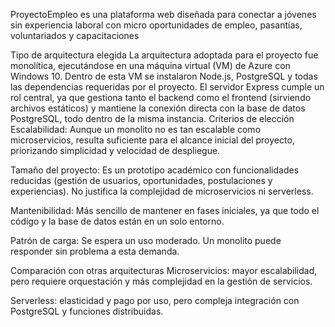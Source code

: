 ProyectoEmpleo es una plataforma web diseñada para conectar a jóvenes sin experiencia laboral con micro oportunidades de empleo, pasantías, voluntariados y capacitaciones

Tipo de arquitectura elegida
La arquitectura adoptada para el proyecto fue monolítica, ejecutándose en una máquina virtual (VM) de Azure con Windows 10. Dentro de esta VM se instalaron Node.js, PostgreSQL y todas las dependencias requeridas por el proyecto. El servidor Express cumple un rol central, ya que gestiona tanto el backend como el frontend (sirviendo archivos estáticos) y mantiene la conexión directa con la base de datos PostgreSQL, todo dentro de la misma instancia.
Criterios de elección
Escalabilidad: Aunque un monolito no es tan escalable como microservicios, resulta suficiente para el alcance inicial del proyecto, priorizando simplicidad y velocidad de despliegue.


Tamaño del proyecto: Es un prototipo académico con funcionalidades reducidas (gestión de usuarios, oportunidades, postulaciones y experiencias). No justifica la complejidad de microservicios ni serverless.


Mantenibilidad: Más sencillo de mantener en fases iniciales, ya que todo el código y la base de datos están en un solo entorno.


Patrón de carga: Se espera un uso moderado. Un monolito puede responder sin problema a esta demanda.


Comparación con otras arquitecturas
Microservicios: mayor escalabilidad, pero requiere orquestación y más complejidad en la gestión de servicios.


Serverless: elasticidad y pago por uso, pero compleja integración con PostgreSQL y funciones distribuidas.
